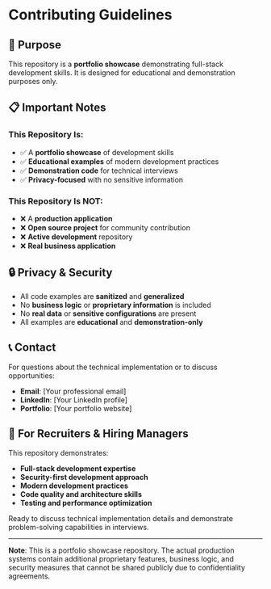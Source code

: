 # Contributing Guidelines

## 🎯 Purpose

This repository is a **portfolio showcase** demonstrating full-stack development skills. It is designed for educational and demonstration purposes only.

## 📋 Important Notes

### This Repository Is:
- ✅ A **portfolio showcase** of development skills
- ✅ **Educational examples** of modern development practices
- ✅ **Demonstration code** for technical interviews
- ✅ **Privacy-focused** with no sensitive information

### This Repository Is NOT:
- ❌ A **production application**
- ❌ **Open source project** for community contribution
- ❌ **Active development** repository
- ❌ **Real business application**

## 🔒 Privacy & Security

- All code examples are **sanitized** and **generalized**
- No **business logic** or **proprietary information** is included
- No **real data** or **sensitive configurations** are present
- All examples are **educational** and **demonstration-only**

## 📞 Contact

For questions about the technical implementation or to discuss opportunities:

- **Email**: [Your professional email]
- **LinkedIn**: [Your LinkedIn profile]
- **Portfolio**: [Your portfolio website]

## 🤝 For Recruiters & Hiring Managers

This repository demonstrates:

- **Full-stack development expertise**
- **Security-first development approach**
- **Modern development practices**
- **Code quality and architecture skills**
- **Testing and performance optimization**

Ready to discuss technical implementation details and demonstrate problem-solving capabilities in interviews.

---

**Note**: This is a portfolio showcase repository. The actual production systems contain additional proprietary features, business logic, and security measures that cannot be shared publicly due to confidentiality agreements.